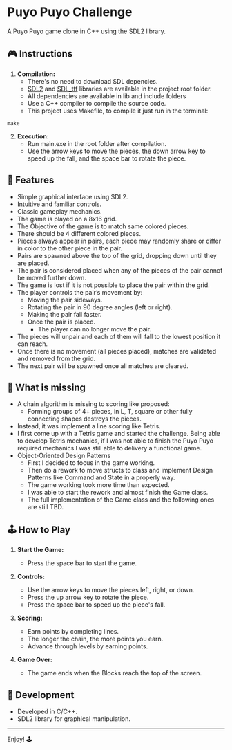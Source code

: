 # Puyo Puyo Challenge

A Puyo Puyo game clone in C++ using the SDL2 library.

## 🎮 Instructions

1. **Compilation:**
   - There's no need to download SDL depencies. 
   - [SDL2](https://www.libsdl.org/) and [SDL_ttf](https://www.libsdl.org/projects/SDL_ttf/) libraries are available in the project root folder.
   - All dependencies are available in lib and include folders
   - Use a C++ compiler to compile the source code.
   - This project uses Makefile, to compile it just run in the terminal:
```
make
```

2. **Execution:**
   - Run main.exe in the root folder after compilation.
   - Use the arrow keys to move the pieces, the down arrow key to speed up the fall, and the space bar to rotate the piece.

## 🎉 Features

- Simple graphical interface using SDL2.
- Intuitive and familiar controls.
- Classic gameplay mechanics.
- The game is played on a 8x16 grid.
- The Objective of the game is to match same colored pieces.
- There should be 4 different colored pieces.
- Pieces always appear in pairs, each piece may randomly share or differ in color to the other piece in the pair.
- Pairs are spawned above the top of the grid, dropping down until they are placed.
- The pair is considered placed when any of the pieces of the pair cannot be moved further down.
- The game is lost if it is not possible to place the pair within the grid.
- The player controls the pair’s movement by:
    - Moving the pair sideways.
    - Rotating the pair in 90 degree angles (left or right).
    - Making the pair fall faster.
    - Once the pair is placed.
        - The player can no longer move the pair.
- The pieces will unpair and each of them will fall to the lowest position it can reach.
- Once there is no movement (all pieces placed), matches are validated and removed from the grid.
- The next pair will be spawned once all matches are cleared.

## 🔎 What is missing

- A chain algorithm is missing to scoring like proposed:
    - Forming groups of 4+ pieces, in L, T, square or other fully connecting shapes destroys the pieces.
- Instead, it was implement a line scoring like Tetris.
- I first come up with a Tetris game and started the challenge. Being able to develop Tetris mechanics, if I was not able to finish the Puyo Puyo required mechanics I was still able to delivery a functional game.
- Object-Oriented Design Patterns
    - First I decided to focus in the game working.
    - Then do a rework to move structs to class and implement Design Patterns like Command and State in a properly way.
    - The game working took more time than expected.
    - I was able to start the rework and almost finish the Game class.
    - The full implementation of the Game class and the following ones are still TBD.

## 🕹️ How to Play

1. **Start the Game:**
   - Press the space bar to start the game.

2. **Controls:**
   - Use the arrow keys to move the pieces left, right, or down.
   - Press the up arrow key to rotate the piece.
   - Press the space bar to speed up the piece's fall.

3. **Scoring:**
   - Earn points by completing lines.
   - The longer the chain, the more points you earn.
   - Advance through levels by earning points.

4. **Game Over:**
   - The game ends when the Blocks reach the top of the screen.

## 🚀 Development

- Developed in C/C++.
- SDL2 library for graphical manipulation.

---

Enjoy! 🕹️
